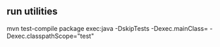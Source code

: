 

run utilities
---

  mvn test-compile package exec:java -DskipTests -Dexec.mainClass=<full-class-name> -Dexec.classpathScope="test"




